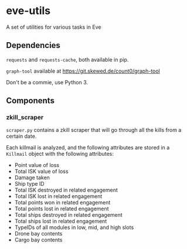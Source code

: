 # eve-utils
A set of utilities for various tasks in Eve

## Dependencies
```requests``` and ```requests-cache```, both available in pip.

```graph-tool``` available at https://git.skewed.de/count0/graph-tool

Don't be a commie, use Python 3.

## Components

### zkill_scraper
```scraper.py``` contains a zkill scraper that will go through all the kills from a certain date. 

Each killmail is analyzed, and the following attributes are stored in a ```Killmail``` object with the following attributes:
- Point value of loss
- Total ISK value of loss
- Damage taken
- Ship type ID
- Total ISK destroyed in related engagement
- Total ISK lost in related engagement
- Total points won in related engagement
- Total points lost in related engagement
- Total ships destroyed in related engagement
- Total ships lost in related engagement
- TypeIDs of all modules in low, mid, and high slots
- Drone bay contents
- Cargo bay contents
